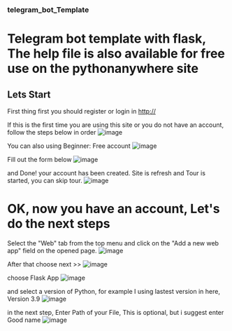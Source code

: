 ### telegram_bot_Template
# Telegram bot template with flask, The help file is also available for free use on the pythonanywhere site

## Lets Start
First thing first you should register or login in [http://](https://www.pythonanywhere.com/)

If this is the first time you are using this site or you do not have an account, follow the steps below in order
![image](https://user-images.githubusercontent.com/69136464/185737678-75313085-5e7d-4d32-aea9-de7c067b6e69.png)

You can also using Beginner: Free account
![image](https://user-images.githubusercontent.com/69136464/185737732-faeb70fa-6686-4dfb-b9c4-548d4f6f2426.png)

Fill out the form below
![image](https://user-images.githubusercontent.com/69136464/185737870-541c53f6-ed67-4725-b546-b2d699d3a3c5.png)

and Done! your account has been created. Site is refresh and Tour is started, you can skip tour.
![image](https://user-images.githubusercontent.com/69136464/185737984-998652ee-a323-4582-b358-514fab2b472d.png)


# OK, now you have an account, Let's do the next steps
Select the "Web" tab from the top menu and click on the "Add a new web app" field on the opened page.
![image](https://user-images.githubusercontent.com/69136464/185738200-b2f00e35-cdef-4720-a7e7-c824a8aa2a69.png)


After that choose next >>
![image](https://user-images.githubusercontent.com/69136464/185738264-0b1c67e3-6512-4538-a6ac-990e22fc05cc.png)

choose Flask App
![image](https://user-images.githubusercontent.com/69136464/185738282-f4fc9212-8019-4743-81bf-01d5011664b3.png)

and select a version of Python, for example I using lastest version in here, Version 3.9
![image](https://user-images.githubusercontent.com/69136464/185738317-be38d47b-e92e-491e-af8f-eedc30467197.png)

in the next step, Enter Path of your File, This is optional, but i suggest enter Good name
![image](https://user-images.githubusercontent.com/69136464/185738379-9e1f3c9b-8a68-4613-b485-c25ec5c22936.png)


